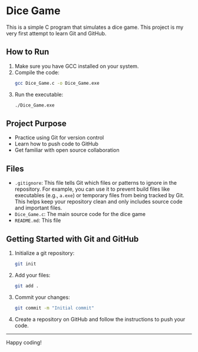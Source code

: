 # Dice Game

This is a simple C program that simulates a dice game. This project is my very first attempt to learn Git and GitHub.

## How to Run

1. Make sure you have GCC installed on your system.
2. Compile the code:
   ```sh
   gcc Dice_Game.c -o Dice_Game.exe
   ```
3. Run the executable:
   ```sh
   ./Dice_Game.exe
   ```

## Project Purpose

- Practice using Git for version control
- Learn how to push code to GitHub
- Get familiar with open source collaboration

## Files

- `.gitignore`: This file tells Git which files or patterns to ignore in the repository. For example, you can use it to prevent build files like executables (e.g., `a.exe`) or temporary files from being tracked by Git. This helps keep your repository clean and only includes source code and important files.
- `Dice_Game.c`: The main source code for the dice game
- `README.md`: This file

## Getting Started with Git and GitHub

1. Initialize a git repository:
   ```sh
   git init
   ```
2. Add your files:
   ```sh
   git add .
   ```
3. Commit your changes:
   ```sh
   git commit -m "Initial commit"
   ```
4. Create a repository on GitHub and follow the instructions to push your code.

---

Happy coding!
